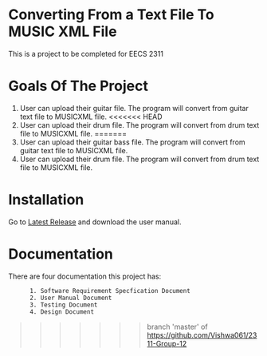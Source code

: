 # Converting From a Text File To MUSIC XML File 

This is a project to be completed for EECS 2311 

# Goals Of The Project 

1. User can upload their guitar file. The program will convert from guitar text file to MUSICXML file. 
<<<<<<< HEAD
2. User can upload their drum file. The program will convert from drum text file to MUSICXML file. 
=======
2. User can upload their guitar bass file. The program will convert from guitar text file to MUSICXML file. 
3. User can upload their drum file. The program will convert from drum text file to MUSICXML file. 

# Installation

Go to [Latest Release](https://github.com/Vishwa061/2311-Group-12/releases/tag/1.0) and download the user manual.

# Documentation

There are four documentation this project has:

          1. Software Requirement Specfication Document
          2. User Manual Document
          3. Testing Document
          4. Design Document
>>>>>>> branch 'master' of https://github.com/Vishwa061/2311-Group-12

